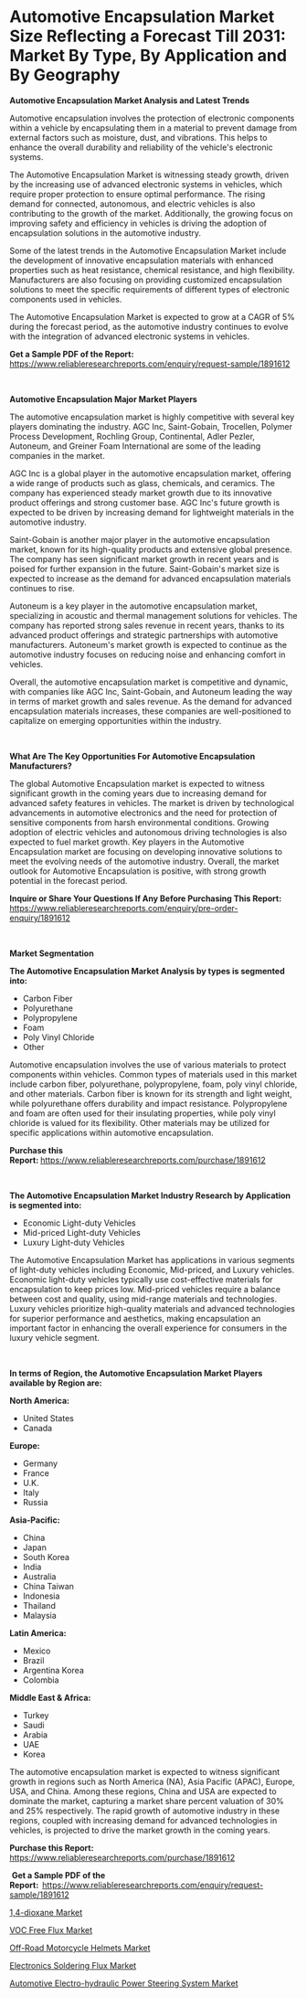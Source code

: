 <p><h1>Automotive Encapsulation Market Size Reflecting a Forecast Till 2031: Market By Type, By Application and By Geography</h1></p><p><strong>Automotive Encapsulation Market Analysis and Latest Trends</strong></p>
<p><p>Automotive encapsulation involves the protection of electronic components within a vehicle by encapsulating them in a material to prevent damage from external factors such as moisture, dust, and vibrations. This helps to enhance the overall durability and reliability of the vehicle's electronic systems.</p><p>The Automotive Encapsulation Market is witnessing steady growth, driven by the increasing use of advanced electronic systems in vehicles, which require proper protection to ensure optimal performance. The rising demand for connected, autonomous, and electric vehicles is also contributing to the growth of the market. Additionally, the growing focus on improving safety and efficiency in vehicles is driving the adoption of encapsulation solutions in the automotive industry.</p><p>Some of the latest trends in the Automotive Encapsulation Market include the development of innovative encapsulation materials with enhanced properties such as heat resistance, chemical resistance, and high flexibility. Manufacturers are also focusing on providing customized encapsulation solutions to meet the specific requirements of different types of electronic components used in vehicles.</p><p>The Automotive Encapsulation Market is expected to grow at a CAGR of 5% during the forecast period, as the automotive industry continues to evolve with the integration of advanced electronic systems in vehicles.</p></p>
<p><strong>Get a Sample PDF of the Report:&nbsp;</strong> <a href="https://www.reliableresearchreports.com/enquiry/request-sample/1891612">https://www.reliableresearchreports.com/enquiry/request-sample/1891612</a></p>
<p>&nbsp;</p>
<p><strong>Automotive Encapsulation Major Market Players</strong></p>
<p><p>The automotive encapsulation market is highly competitive with several key players dominating the industry. AGC Inc, Saint-Gobain, Trocellen, Polymer Process Development, Rochling Group, Continental, Adler Pezler, Autoneum, and Greiner Foam International are some of the leading companies in the market.</p><p>AGC Inc is a global player in the automotive encapsulation market, offering a wide range of products such as glass, chemicals, and ceramics. The company has experienced steady market growth due to its innovative product offerings and strong customer base. AGC Inc's future growth is expected to be driven by increasing demand for lightweight materials in the automotive industry.</p><p>Saint-Gobain is another major player in the automotive encapsulation market, known for its high-quality products and extensive global presence. The company has seen significant market growth in recent years and is poised for further expansion in the future. Saint-Gobain's market size is expected to increase as the demand for advanced encapsulation materials continues to rise.</p><p>Autoneum is a key player in the automotive encapsulation market, specializing in acoustic and thermal management solutions for vehicles. The company has reported strong sales revenue in recent years, thanks to its advanced product offerings and strategic partnerships with automotive manufacturers. Autoneum's market growth is expected to continue as the automotive industry focuses on reducing noise and enhancing comfort in vehicles.</p><p>Overall, the automotive encapsulation market is competitive and dynamic, with companies like AGC Inc, Saint-Gobain, and Autoneum leading the way in terms of market growth and sales revenue. As the demand for advanced encapsulation materials increases, these companies are well-positioned to capitalize on emerging opportunities within the industry.</p></p>
<p>&nbsp;</p>
<p><strong>What Are The Key Opportunities For Automotive Encapsulation Manufacturers?</strong></p>
<p><p>The global Automotive Encapsulation market is expected to witness significant growth in the coming years due to increasing demand for advanced safety features in vehicles. The market is driven by technological advancements in automotive electronics and the need for protection of sensitive components from harsh environmental conditions. Growing adoption of electric vehicles and autonomous driving technologies is also expected to fuel market growth. Key players in the Automotive Encapsulation market are focusing on developing innovative solutions to meet the evolving needs of the automotive industry. Overall, the market outlook for Automotive Encapsulation is positive, with strong growth potential in the forecast period.</p></p>
<p><strong>Inquire or Share Your Questions If Any Before Purchasing This Report:</strong> <a href="https://www.reliableresearchreports.com/enquiry/pre-order-enquiry/1891612">https://www.reliableresearchreports.com/enquiry/pre-order-enquiry/1891612</a></p>
<p>&nbsp;</p>
<p><strong>Market Segmentation</strong></p>
<p><strong>The Automotive Encapsulation Market Analysis by types is segmented into:</strong></p>
<p><ul><li>Carbon Fiber</li><li>Polyurethane</li><li>Polypropylene</li><li>Foam</li><li>Poly Vinyl Chloride</li><li>Other</li></ul></p>
<p><p>Automotive encapsulation involves the use of various materials to protect components within vehicles. Common types of materials used in this market include carbon fiber, polyurethane, polypropylene, foam, poly vinyl chloride, and other materials. Carbon fiber is known for its strength and light weight, while polyurethane offers durability and impact resistance. Polypropylene and foam are often used for their insulating properties, while poly vinyl chloride is valued for its flexibility. Other materials may be utilized for specific applications within automotive encapsulation.</p></p>
<p><strong>Purchase this Report:&nbsp;</strong><a href="https://www.reliableresearchreports.com/purchase/1891612">https://www.reliableresearchreports.com/purchase/1891612</a></p>
<p>&nbsp;</p>
<p><strong>The Automotive Encapsulation Market Industry Research by Application is segmented into:</strong></p>
<p><ul><li>Economic Light-duty Vehicles</li><li>Mid-priced Light-duty Vehicles</li><li>Luxury Light-duty Vehicles</li></ul></p>
<p><p>The Automotive Encapsulation Market has applications in various segments of light-duty vehicles including Economic, Mid-priced, and Luxury vehicles. Economic light-duty vehicles typically use cost-effective materials for encapsulation to keep prices low. Mid-priced vehicles require a balance between cost and quality, using mid-range materials and technologies. Luxury vehicles prioritize high-quality materials and advanced technologies for superior performance and aesthetics, making encapsulation an important factor in enhancing the overall experience for consumers in the luxury vehicle segment.</p></p>
<p>&nbsp;</p>
<p><strong>In terms of Region, the Automotive Encapsulation Market Players available by Region are:</strong></p>
<p>
    <p> <strong> North America: </strong>
        <ul>
            <li>United States</li>
            <li>Canada</li>
        </ul>
        </p> 
    <p> <strong> Europe: </strong>
        <ul>
            <li>Germany</li>
            <li>France</li>
            <li>U.K.</li>
            <li>Italy</li>
            <li>Russia</li>
        </ul>
        </p> 
    <p> <strong> Asia-Pacific: </strong>
        <ul>
            <li>China</li>
            <li>Japan</li>
            <li>South Korea</li>
            <li>India</li>
            <li>Australia</li>
            <li>China Taiwan</li>
            <li>Indonesia</li>
            <li>Thailand</li>
            <li>Malaysia</li>
        </ul>
        </p> 
    <p> <strong> Latin America: </strong>
        <ul>
            <li>Mexico</li>
            <li>Brazil</li>
            <li>Argentina Korea</li>
            <li>Colombia</li>
        </ul>
        </p> 
    <p> <strong> Middle East & Africa: </strong>
        <ul>
            <li>Turkey</li>
            <li>Saudi</li>
            <li>Arabia</li>
            <li>UAE</li>
            <li>Korea</li>
        </ul>
    </p>
    </p>
<p><p>The automotive encapsulation market is expected to witness significant growth in regions such as North America (NA), Asia Pacific (APAC), Europe, USA, and China. Among these regions, China and USA are expected to dominate the market, capturing a market share percent valuation of 30% and 25% respectively. The rapid growth of automotive industry in these regions, coupled with increasing demand for advanced technologies in vehicles, is projected to drive the market growth in the coming years.</p></p>
<p><strong>Purchase this Report: </strong><a href="https://www.reliableresearchreports.com/purchase/1891612">https://www.reliableresearchreports.com/purchase/1891612</a></p>
<p>&nbsp;<strong>Get a Sample PDF of the Report:&nbsp;&nbsp;</strong><a href="https://www.reliableresearchreports.com/enquiry/request-sample/1891612">https://www.reliableresearchreports.com/enquiry/request-sample/1891612</a></p>
<p><strong></strong></p>
<p><p><a href="https://woozy-pyroraptor-a1f.notion.site/1-4-dioxane-Market-Size-Share-Trends-Analysis-Report-By-Application-Regional-Outlook-Competitiv-a0b7b957bf69459b965c6a59002bb855">1,4-dioxane Market</a></p><p><a href="https://view.publitas.com/reportprime-1/voc-free-flux-market-research-report-provides-critical-insights-that-can-help-shape-business-development-and-investment-strategies/">VOC Free Flux Market</a></p><p><a href="https://pretty-mail-caf.notion.site/Off-Road-Motorcycle-Helmets-Market-Research-Report-Reveals-The-Latest-Trends-And-Opportunities-of-th-e7f9ca72c68448509827da3193bf8bd9">Off-Road Motorcycle Helmets Market</a></p><p><a href="https://view.publitas.com/reportprime-1/electronics-soldering-flux-market-research-report-forecasted-for-period-from-2024-2031-by-market-type-market-application-and-region/">Electronics Soldering Flux Market</a></p><p><a href="https://automatic-knee-4c7.notion.site/Automotive-Electro-hydraulic-Power-Steering-System-Market-Insights-Market-Players-and-Forecast-Till-d1f30ab0594341afa9de083a2a9e87b2">Automotive Electro-hydraulic Power Steering System Market</a></p></p>